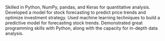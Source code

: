Skilled in Python, NumPy, pandas, and Keras for quantitative analysis. Developed a model for stock forecasting to predict price trends and optimize investment strategy.
Used machine learning techniques to build a predictive model for forecasting stock trends. Demonstrated great programming skills with Python, along with the capacity for in-depth data analysis.
